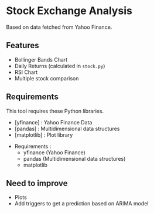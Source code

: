 # Stock Exchange Analysis

Based on data fetched from Yahoo Finance.

## Features

- Bollinger Bands Chart
- Daily Returns (calculated in `stock.py`)
- RSI Chart
- Multiple stock comparison

## Requirements

This tool requires these Python libraries.

- [yfinance] : Yahoo Finance Data
- [pandas] : Multidimensional data structures
- [matplotlib] : Plot library

* Requirements :
    * yfinance (Yahoo Finance)
    * pandas (Multidimensional data structures)
    * matplotlib

## Need to improve

- Plots
- Add triggers to get a prediction based on ARIMA model
